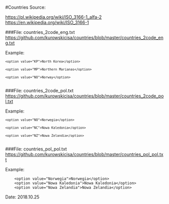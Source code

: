 #Countries
Source:

https://pl.wikipedia.org/wiki/ISO_3166-1_alfa-2<br>
https://en.wikipedia.org/wiki/ISO_3166-1


###File: countries_2code_eng.txt<br>
https://github.com/kurowskicisa/countries/blob/master/countries_2code_eng.txt

Example:
<code>
<br>
`<option value="KP">North Korea</option>`<br>
`<option value="MP">Northern Marianas</option>`<br>
`<option value="NO">Norway</option>`<br>
</code>


###File: countries_2code_pol.txt<br>
https://github.com/kurowskicisa/countries/blob/master/countries_2code_pol.txt

Example:
<code>
<br>
`<option value="NO">Norwegia</option>`<br>
`<option value="NC">Nowa Kaledonia</option>`<br>
`<option value="NZ">Nowa Zelandia</option>`<br>
</code>


###File: countries_pol_pol.txt<br>
https://github.com/kurowskicisa/countries/blob/master/countries_pol_pol.txt

Example:
```
    <option value="Norwegia">Norwegia</option>
    <option value="Nowa Kaledonia">Nowa Kaledonia</option>
    <option value="Nowa Zelandia">Nowa Zelandia</option>
```


Date: 2018.10.25
